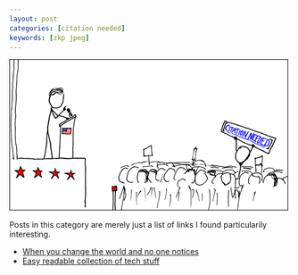 ```yaml
---
layout: post
categories: [citation needed]
keywords: [zkp jpeg]
---
```


![citation-needed](/static/posts/citation-needed/xkcd_protester.png)

Posts in this category are merely just a list of links I found particularily interesting.

* [When you change the world and no one notices](http://www.collaborativefund.com/blog/when-you-change-the-world-and-no-one-notices/)
* [Easy readable collection of tech stuff](http://www.zytrax.com/tech/)
